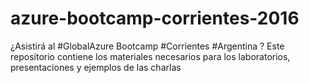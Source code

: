 # azure-bootcamp-corrientes-2016
¿Asistirá al #GlobalAzure Bootcamp #Corrientes #Argentina ? Este repositorio contiene los materiales necesarios para los laboratorios, presentaciones y ejemplos de las charlas
